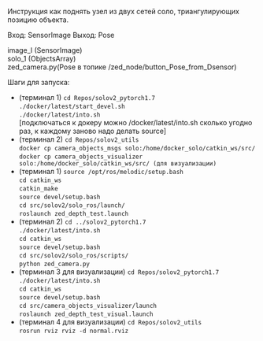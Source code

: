 Инструкция как поднять узел из двух сетей соло, триангулирующих позицию объекта.

Вход: SensorImage
Выход: Pose

image_l (SensorImage)    
solo_1 (ObjectsArray)      
zed_camera.py(Pose в топике /zed_node/button_Pose_from_Dsensor) 

Шаги для запуска: 
- (терминал 1) 
`cd Repos/solov2_pytorch1.7`  
`./docker/latest/start_devel.sh`  
`./docker/latest/into.sh`  
[подключаться к докеру можно /docker/latest/into.sh сколько угодно раз, к каждому заново надо делать source]
- (терминал 2) 
`cd Repos/solov2_utils`  
`docker cp camera_objects_msgs solo:/home/docker_solo/catkin_ws/src/`  
`docker cp camera_objects_visualizer solo:/home/docker_solo/catkin_ws/src/ (для визуализации)`  
- (терминал 1) 
`source /opt/ros/melodic/setup.bash`  
`cd catkin_ws`  
`catkin_make`  
`source devel/setup.bash`  
`cd src/solov2/solo_ros/launch/`  
`roslaunch zed_depth_test.launch`    
- (терминал 2)
`cd ../solov2_pytorch1.7`  
`./docker/latest/into.sh`  
`cd catkin_ws`  
`source devel/setup.bash`  
`cd src/solov2/solo_ros/scripts/`  
`python zed_camera.py`  
- (терминал 3 для визуализации)
`cd Repos/solov2_pytorch1.7`  
`./docker/latest/into.sh`  
`cd catkin_ws`  
`source devel/setup.bash`  
`cd src/camera_objects_visualizer/launch`  
`roslaunch zed_depth_test_visual.launch`  
- (терминал 4 для визуализации)
`cd Repos/solov2_utils`  
`rosrun rviz rviz -d normal.rviz`  
